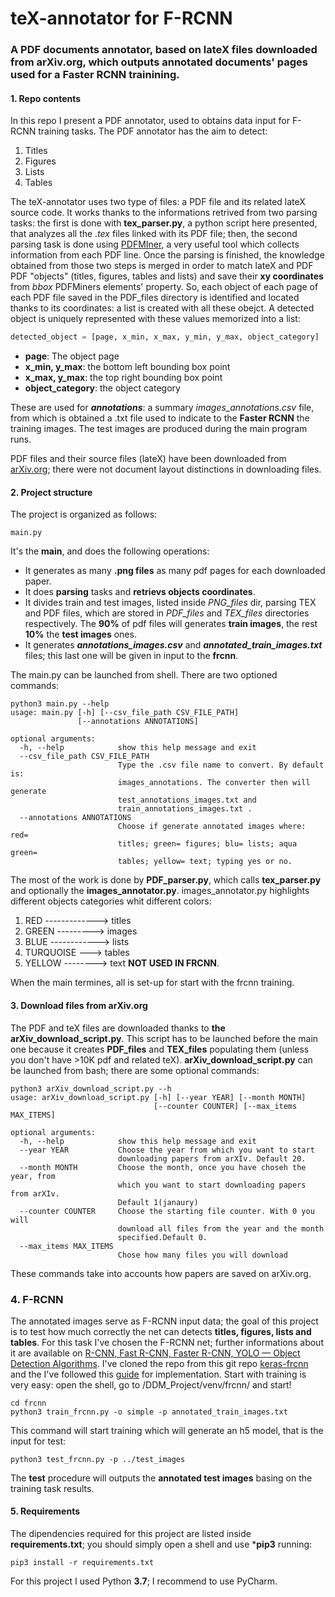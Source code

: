 # teX-annotator for F-RCNN
### A PDF documents annotator, based on lateX files downloaded from arXiv.org, which outputs annotated documents' pages used for a Faster RCNN trainining.

#### 1. Repo contents
In this repo I present a PDF annotator, used to obtains data input for F-RCNN training tasks.
The PDF annotator has the aim to detect:
1. Titles
2. Figures
3. Lists
4. Tables

The teX-annotator uses two type of files: a PDF file and its related lateX source code. It works thanks to the 
informations retrived from two parsing tasks: the first is done with **tex_parser.py**, a python script here 
presented, that analyzes all the *.tex* files linked with its PDF file; then, the second parsing task is done 
using [PDFMIner](https://pypi.org/project/pdfminer/), a very useful tool which collects information from each PDF
line. Once the parsing is finished, the knowledge obtained from those two steps is merged in order to match lateX and PDF
PDF "objects" (titles, figures, tables and lists) and save their **xy coordinates** from *bbox* PDFMiners elements' 
property. So, each object of each page of each PDF file saved in the PDF_files directory is identified and located
thanks to its coordinates: a list is created with all these obejct. A detected object is uniquely represented with
these values memorized into a list:
```python
detected_object = [page, x_min, x_max, y_min, y_max, object_category]
```
* **page**: The object page
* **x_min, y_max**: the bottom left bounding box point
* **x_max, y_max**: the top right bounding box point
* **object_category**: the object category

These are used for ***annotations***: a summary *images_annotations.csv* file, from which is obtained a .txt file
used to indicate to the **Faster RCNN** the training images. The test images are produced during the main program runs.

PDF files and their source files (lateX) have been downloaded from [arXiv.org](https://arxiv.org/); there were not
document layout distinctions in downloading files. 

#### 2. Project structure

The project is organized as follows:
```
main.py
```
It's the **main**, and does the following operations:
* It generates as many **.png files** as many pdf pages for each downloaded paper.
* It does **parsing** tasks and **retrievs objects coordinates**.
* It divides train and test images, listed inside *PNG_files* dir, parsing TEX and PDF files, which are stored in
 *PDF_files* and *TEX_files* directories respectively. The **90%** of pdf files will generates **train images**,
  the rest **10%** the **test images** ones.
* It generates ***annotations_images.csv*** and ***annotated_train_images.txt*** files; this last one will be given in input
to the **frcnn**.

The main.py can be launched from shell. There are two optioned commands: 
```
python3 main.py --help
usage: main.py [-h] [--csv_file_path CSV_FILE_PATH]
               [--annotations ANNOTATIONS]

optional arguments:
  -h, --help            show this help message and exit
  --csv_file_path CSV_FILE_PATH
                        Type the .csv file name to convert. By default is:
                        images_annotations. The converter then will generate
                        test_annotations_images.txt and
                        train_annotations_images.txt .
  --annotations ANNOTATIONS
                        Choose if generate annotated images where: red=
                        titles; green= figures; blu= lists; aqua green=
                        tables; yellow= text; typing yes or no.
```
The most of the work is done by **PDF_parser.py**, which calls **tex_parser.py** and optionally the 
**images_annotator.py**. images_annotator.py highlights different objects categories whit different colors:
1. RED -------------> titles
2. GREEN ---------> images
3. BLUE ------------>  lists
4. TURQUOISE ---> tables
5. YELLOW --------> text **NOT USED IN FRCNN**.

When the main termines, all is set-up for start with the frcnn training.

#### 3. Download files from arXiv.org
The PDF and teX files are downloaded thanks to **the arXiv_download_script.py**. This script has to be launched before 
the main one because it creates **PDF_files** and **TEX_files** populating them (unless you don't have >10K pdf and related
teX).
**arXiv_download_script.py** can be launched from bash; there are some optional commands:
```
python3 arXiv_download_script.py --h
usage: arXiv_download_script.py [-h] [--year YEAR] [--month MONTH]
                                [--counter COUNTER] [--max_items MAX_ITEMS]

optional arguments:
  -h, --help            show this help message and exit
  --year YEAR           Choose the year from which you want to start
                        downloading papers from arXIv. Default 20.
  --month MONTH         Choose the month, once you have choseh the year, from
                        which you want to start downloading papers from arXIv.
                        Default 1(janaury)
  --counter COUNTER     Choose the starting file counter. With 0 you will
                        download all files from the year and the month
                        specified.Default 0.
  --max_items MAX_ITEMS
                        Chose how many files you will download

```
These commands take into accounts how papers are saved on arXiv.org.

### 4. F-RCNN 
The annotated images serve as F-RCNN input data; the goal of this project is to test how much correctly the net can
detects **titles, figures, lists and tables**. For this task I've chosen the F-RCNN net; further informations about it 
are available on [R-CNN, Fast R-CNN, Faster R-CNN, YOLO — Object Detection Algorithms](https://towardsdatascience.com/r-cnn-fast-r-cnn-faster-r-cnn-yolo-object-detection-algorithms-36d53571365e).
I've cloned the repo from this git repo [keras-frcnn](https://github.com/kbardool/keras-frcnn) and the I've followed
this [guide](https://www.analyticsvidhya.com/blog/2018/11/implementation-faster-r-cnn-python-object-detection/) for implementation.
Start with training is very easy: open the shell, go to /DDM_Project/venv/frcnn/ and start!

```
cd frcnn
python3 train_frcnn.py -o simple -p annotated_train_images.txt
```

This command will start training which will generate an h5 model, that is the input for test:
```
python3 test_frcnn.py -p ../test_images
```
The **test** procedure will outputs the **annotated test images** basing on the training task results.

#### 5. Requirements
The dipendencies required for this project are listed inside **requirements.txt**; you should simply open a shell and
use ***pip3** running:

```
pip3 install -r requirements.txt
```
For this project I used Python **3.7**; I recommend to use PyCharm.